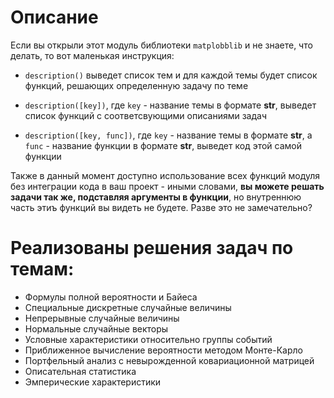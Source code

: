 # Описание
Если вы открыли этот модуль библиотеки `matplobblib` и не знаете, что делать, то вот маленькая инструкция:

- `description()` выведет список тем и для каждой темы будет список функций, решающих определенную задачу по теме

- `description([key])`, где  `key` - название темы в формате **str**, выведет список функций с соответсвующими описаниями задач

- `description([key, func])`, где  `key` - название темы в формате **str**, a `func` - название функции в формате **str**, выведет код этой самой функции

Также в данный момент доступно использование всех функций модуля без интеграции кода в ваш проект - иными словами, **вы можете решать задачи так же, подставляя аргументы в функции**, но внутреннюю часть этиъ функций вы видеть не будете. Разве это не замечательно?

# Реализованы решения задач по темам:

- Формулы полной вероятности и Байеса
- Специальные дискретные случайные величины
- Непрерывные случайные величины
- Нормальные случайные векторы
- Условные характеристики относительно группы событий
- Приближенное вычисление вероятности методом Монте-Карло
- Портфельный анализ с невырожденной ковариационной матрицей
- Описательная статистика
- Эмперические характеристики